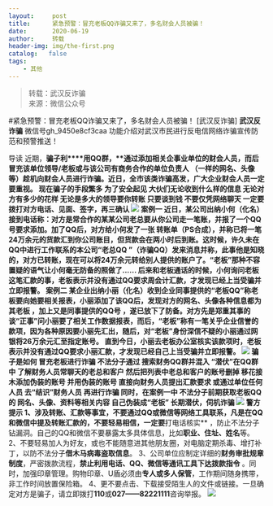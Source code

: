 ```yaml
---
layout:     post
title:      紧急预警：冒充老板QQ诈骗又来了，多名财会人员被骗！
date:       2020-06-19
author:     转载
header-img: img/the-first.png
catalog:   false
tags:
    - 其他
---
```


<blockquote><p>转载：武汉反诈骗<br>
来源：微信公众号</p></blockquote>

#紧急预警：冒充老板QQ诈骗又来了，多名财会人员被骗！
[武汉反诈骗]
**武汉反诈骗**
微信号gh_9450e8cf3caa
功能介绍对武汉市民进行反电信网络诈骗宣传防范和预警推送！

导读
近期，**骗子利****用QQ群，****通过添加相关企事业单位的财会人员**，而后冒充该单位领导/老板或与该公司有商务合作的单位负责人
**（一样的网名、头像等）**趁机向财会人员进行诈骗。近日，全市该类诈骗高发，广大企业财会人员一定要重视。
现在骗子的手段繁多
为了安全起见
大伙们无论收到什么样的信息
无论对方有多少的花样
无论是多大的领导要你转账
**只要谈到钱**
**不要仅凭网络聊天**
**一定要拨打对方电话、见面、签字，再三确认**
![]({{site.baseurl}}/postimg/7LryJUEUibPibae7HVs7yXlLlFMuKglkiaPcQe5Hn3gUholTFlZQTicIBMuWib9KUiavLxuutflQV6uWK2N8u8KYvg7A.gif)
**案例一**
近日，某公司出纳小何（化名）接到电话称：对方是常合作的某某公司老总要从你公司走一笔账，并报了一个QQ号要求添加。加了QQ后，对方给小何发了一张
**转账单（PS合成）**，并称已将一笔24万余元的货款汇到你公司账目，但货款会在两小时后到账。这时候，许久未在QQ中进行工作联系的本公司**“老总QQ
”（诈骗QQ）**发来消息并称，此事他是知晓的，对方已转账，现在可以将24万余元转给别人提供的账户了。“老板”那种不容置疑的语气让小何毫无防备的照做了......
后来和老板通话的时候，小何询问老板这笔汇款的事，老板表示并没有通过QQ要求周会计汇款，才发现已经上当受骗并立即报警。
**案例二**
某企业出纳小丽（化名）收到企业同事提供的**“老板QQ”**称老板要向她要相关报表，小丽添加了该QQ后，**发现对方的网名、头像各种信息都为其老板**
，加上又是**同事提供的QQ号**
，遂已放下了防备。对方先是郑重其事的谈“正事”问小丽要了相关工作数据报表，而后，“老板”称有一笔关乎企业信誉的款项，因为各种原因要小丽先汇出，随后，对“老板”身份深信不疑的小丽通过网银将26万余元汇至指定账号。
直到今日，小丽去老板办公室核实该款项时，老板表示并没有通过QQ要求小丽汇款，才发现已经自己上当受骗并立即报警。
![]({{site.baseurl}}/postimg/7LryJUEUibPibae7HVs7yXlLlFMuKglkiaPNNElpkw3ZZvRydnIv7cagD3HbiciaWRon6VY3PI8EibmC5SkZUIgM9kCA.jpeg)
骗子是如何
冒充老板进行诈骗
不法分子通过
**搜索财务QQ群并混入**
“潜伏”在QQ群中
了解财务人员常聊天的老总和客户
然后把列表中老总和客户的账号删掉
移花接木添加伪装的账号
**并用伪装的账号**
直接向财务人员提出汇款要求
或通过单位任何人员
去“结识”财务人员
再进行诈骗
同时，在案例一中
**不法分子前期获取老板QQ的**
**网名、头像、资料等相关内容**
**自己伪装成“老板”**
长期潜伏，伺机诈骗
![]({{site.baseurl}}/postimg/7LryJUEUibPibae7HVs7yXlLlFMuKglkiaPHVNN6lSiauGLsCvWibTyOuKDfVNHRAtFWj0s8C0l5k7KZqcH5nNL6rfg.jpeg)
**警方提示**
1、涉及转账、汇款等事宜，**不要通过QQ或微信等网络工具联系**，凡是在QQ和微信中提及转账汇款的，不要轻易相信，一定要**打电话核实**
，防止不法分子钻漏洞。自己的QQ和微信不要暴露太多具体信息，比如**职业、住址、姓名**等。
2、不要轻易加人为好友，或也不能随意进其他朋友圈，对电脑定期杀毒、增打补丁，以防不法分子**借木马病毒盗取信息**。
3、公司单位应制定详细的**财务审批规章制度**，严密拨款流程，**禁止利用电话、QQ、微信等通讯工具下达拨款指令**
。同时，加强印章管理。购物印章、U盾必须由**专人或多人保管**，工作期间随身携带，非工作时间放置保险箱。
4、更不要点击、下载接受陌生人的文件或链接。一旦确定对方是骗子，请立即拨打**110**或**027——82221111**咨询举报。
![]({{site.baseurl}}/postimg/8wBAcE4t1v4PgcGzN2lTb6hSshiaKTcvjbJ2feU1PbObbv6gAMzHVRjck0cc35qcgHwDhJhB8XtaK98ha3icvrgA.jpeg)

